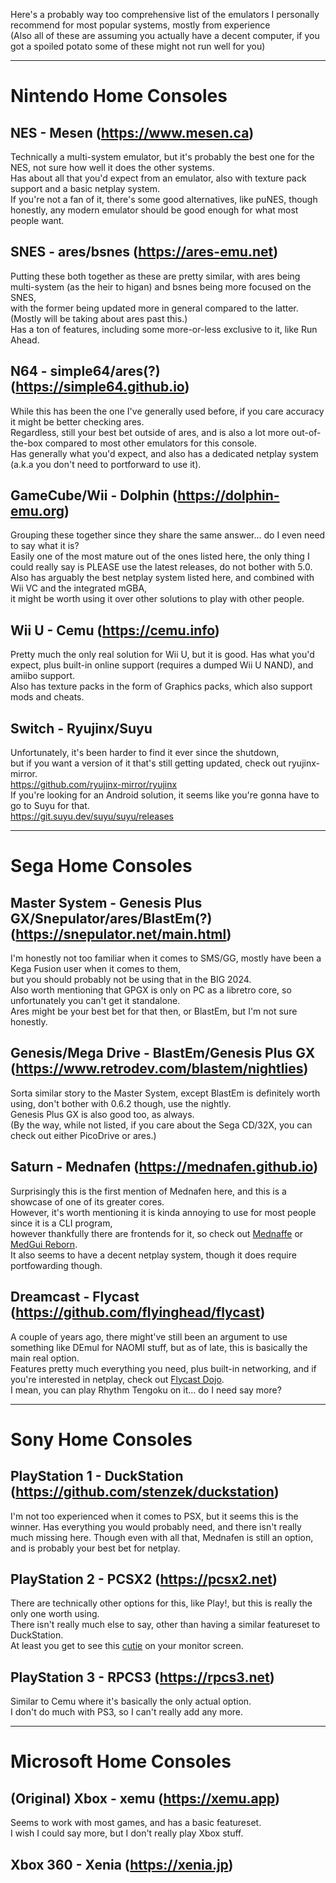 Here's a probably way too comprehensive list of the emulators I personally recommend for most popular systems, mostly from experience  
(Also all of these are assuming you actually have a decent computer, if you got a spoiled potato some of these might not run well for you)

---

# Nintendo Home Consoles


## NES - Mesen (https://www.mesen.ca)

Technically a multi-system emulator, but it's probably the best one for the NES, not sure how well it does the other systems.  
Has about all that you'd expect from an emulator, also with texture pack support and a basic netplay system.  
If you're not a fan of it, there's some good alternatives, like puNES, though honestly, any modern emulator should be good enough for what most people want.  

## SNES - ares/bsnes (https://ares-emu.net)

Putting these both together as these are pretty similar, with ares being multi-system (as the heir to higan) and bsnes being more focused on the SNES,  
with the former being updated more in general compared to the latter. (Mostly will be taking about ares past this.)  
Has a ton of features, including some more-or-less exclusive to it, like Run Ahead.  

## N64 - simple64/ares(?) (https://simple64.github.io)

While this has been the one I've generally used before, if you care accuracy it might be better checking ares.  
Regardless, still your best bet outside of ares, and is also a lot more out-of-the-box compared to most other emulators for this console.  
Has generally what you'd expect, and also has a dedicated netplay system (a.k.a you don't need to portforward to use it).  

## GameCube/Wii - Dolphin (https://dolphin-emu.org)

Grouping these together since they share the same answer... do I even need to say what it is?  
Easily one of the most mature out of the ones listed here, the only thing I could really say is PLEASE use the latest releases, do not bother with 5.0.   
Also has arguably the best netplay system listed here, and combined with Wii VC and the integrated mGBA,  
it might be worth using it over other solutions to play with other people.  

## Wii U - Cemu (https://cemu.info)

Pretty much the only real solution for Wii U, but it is good. 
Has what you'd expect, plus built-in online support (requires a dumped Wii U NAND), and amiibo support.  
Also has texture packs in the form of Graphics packs, which also support mods and cheats.  

## Switch - Ryujinx/Suyu

Unfortunately, it's been harder to find it ever since the shutdown,  
but if you want a version of it that's still getting updated, check out ryujinx-mirror.  
https://github.com/ryujinx-mirror/ryujinx  
If you're looking for an Android solution, it seems like you're gonna have to go to Suyu for that.  
https://git.suyu.dev/suyu/suyu/releases  

---

# Sega Home Consoles


## Master System - Genesis Plus GX/Snepulator/ares/BlastEm(?) (https://snepulator.net/main.html)

I'm honestly not too familiar when it comes to SMS/GG, mostly have been a Kega Fusion user when it comes to them,  
but you should probably not be using that in the BIG 2024.  
Also worth mentioning that GPGX is only on PC as a libretro core, so unfortunately you can't get it standalone.  
Ares might be your best bet for that then, or BlastEm, but I'm not sure honestly.  

## Genesis/Mega Drive - BlastEm/Genesis Plus GX (https://www.retrodev.com/blastem/nightlies)

Sorta similar story to the Master System, except BlastEm is definitely worth using, don't bother with 0.6.2 though, use the nightly.  
Genesis Plus GX is also good too, as always.  
(By the way, while not listed, if you care about the Sega CD/32X, you can check out either PicoDrive or ares.)  

## Saturn - Mednafen (https://mednafen.github.io)

Surprisingly this is the first mention of Mednafen here, and this is a showcase of one of its greater cores.  
However, it's worth mentioning it is kinda annoying to use for most people since it is a CLI program,  
however thankfully there are frontends for it, so check out [Mednaffe](https://github.com/AmatCoder/mednaffe) or [MedGui Reborn](https://github.com/Speedvicio/MedGuiReborn).  
It also seems to have a decent netplay system, though it does require portfowarding though.  

## Dreamcast - Flycast (https://github.com/flyinghead/flycast)

A couple of years ago, there might've still been an argument to use something like DEmul for NAOMI stuff, but as of late, this is basically the main real option.  
Features pretty much everything you need, plus built-in networking, and if you're interested in netplay, check out [Flycast Dojo](https://github.com/blueminder/flycast-dojo).  
I mean, you can play Rhythm Tengoku on it... do I need say more?  

---

# Sony Home Consoles


## PlayStation 1 - DuckStation (https://github.com/stenzek/duckstation)

I'm not too experienced when it comes to PSX, but it seems this is the winner.
Has everything you would probably need, and there isn't really much missing here.
Though even with all that, Mednafen is still an option, and is probably your best bet for netplay. 

## PlayStation 2 - PCSX2 (https://pcsx2.net)

There are technically other options for this, like Play!, but this is really the only one worth using.  
There isn't really much else to say, other than having a similar featureset to DuckStation.  
At least you get to see this [cutie](https://x.com/fancyaltaccount/status/1830457721436397807) on your monitor screen.  

## PlayStation 3 - RPCS3 (https://rpcs3.net)

Similar to Cemu where it's basically the only actual option.  
I don't do much with PS3, so I can't really add any more.  

---

# Microsoft Home Consoles


## (Original) Xbox - xemu (https://xemu.app)

Seems to work with most games, and has a basic featureset.  
I wish I could say more, but I don't really play Xbox stuff.  

## Xbox 360 - Xenia (https://xenia.jp)